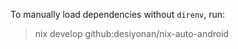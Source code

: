 To manually load dependencies without `direnv`, run:

> nix develop github:desiyonan/nix-auto-android
